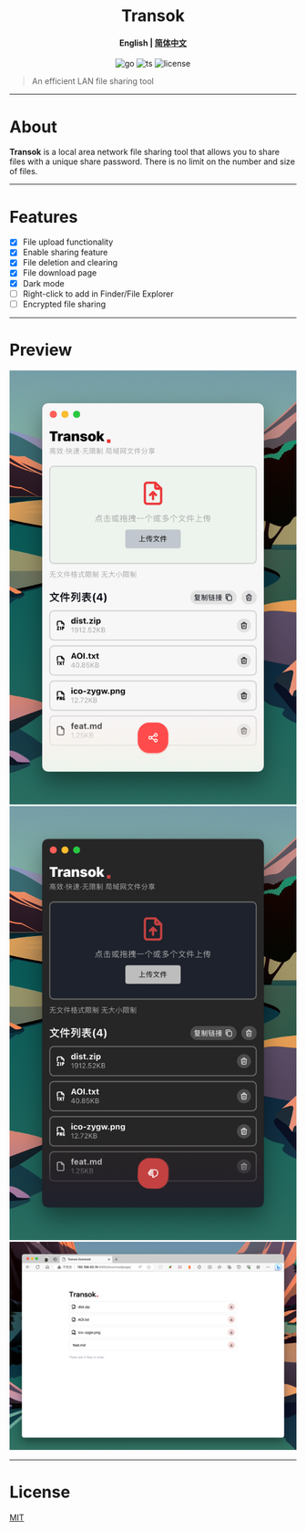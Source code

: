 <h1 align="center">Transok</h1>

<h4 align="center"><strong>English</strong> | <a href="https://github.com/bent2685/transok-wails/blob/main/README_zh.md">
简体中文</a></h4>

<div align="center">

![go][go-badge]
![ts][ts-badge]
![license][license-badge]

</div>

> An efficient LAN file sharing tool

---

# About

**Transok** is a local area network file sharing tool that allows you to share files with a unique share password. There is no limit on the number and size of files.

---

# Features

- [x] File upload functionality
- [x] Enable sharing feature
- [x] File deletion and clearing
- [x] File download page
- [x] Dark mode
- [ ] Right-click to add in Finder/File Explorer
- [ ] Encrypted file sharing

---

# Preview

![preview](./readme_assets/preview1.png)
![preview](./readme_assets/preview3.png)
![preview](./readme_assets/preview2.png)

---

# License

[MIT](/LICENSE)

[go-badge]: https://img.shields.io/github/go-mod/go-version/bent2685/transok-wails
[ts-badge]: https://badgen.net/badge/-/TypeScript/blue?icon=typescript&label
[license-badge]: https://img.shields.io/github/license/bent2685/transok-wails
